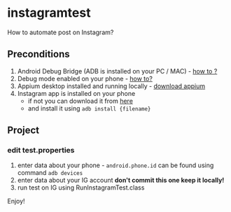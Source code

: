 # instagramtest

How to automate post on Instagram?

## Preconditions 
1. Android Debug Bridge (ADB is installed on your PC / MAC) - [how to ?](https://appuals.com/install-adb-windows-7-8-10/)
1. Debug mode enabled on your phone - [how to?](https://www.kingoapp.com/root-tutorials/how-to-enable-usb-debugging-mode-on-android.htm)
1. Appium desktop installed and running locally - [download appium](http://appium.io/downloads.html)
1. Instagram app is installed on your phone
    - if not you can download it from [here](https://apkpure.com/instagram/com.instagram.android)
    - and install it using `adb install {filename}`

## Project
### edit test.properties 
1. enter data about your phone - `android.phone.id` can be found using command `adb devices`
2. enter data about your IG account **don't commit this one keep it locally!**
3. run test on IG using RunInstagramTest.class

Enjoy!
